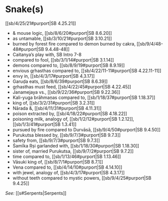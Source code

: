 # Snake(s)

[[sb/4/25/21#purport|SB 4.25.21]]

* & mouse logic, [[sb/8/6/20#purport|SB 8.6.20]]
* as untamable, [[sb/3/10/21#purport|SB 3.10.21]]
* burned by forest fire compared to demon burned by cakra, [[sb/9/4/48-48#purport|SB 9.4.48-48]]
* Caitanya’s play with, SB Intro 7-8
* compared to fool, [[sb/3/1/14#purport|SB 3.1.14]]
* demons compared to, [[sb/8/9/19#purport|SB 8.9.19]]
* envious gṛhasthas compared to, [[sb/4/22/11-11#purport|SB 4.22.11-11]]
* envy in, [[sb/4/3/17#purport|SB 4.3.17]]
* Garuḍa eats, [[sb/8/6/39#purport|SB 8.6.39]]
* gṛhasthas must feed, [[sb/4/22/45#purport|SB 4.22.45]]
* Janamejaya vs., [[sb/9/22/36#purport|SB 9.22.36]]
* Kali-yuga brāhmaṇas compared to, [[sb/1/18/37#purport|SB 1.18.37]]
* king of, [[sb/3/2/31#purport|SB 3.2.31]]
* Nārada &, [[sb/4/11/31#purport|SB 4.11.31]]
* poison extracted by, [[sb/4/18/22#purport|SB 4.18.22]]
* poisoning milk, analogy of, [[sb/1/2/12#purport|SB 1.2.12]], [[sb/1/3/41#purport|SB 1.3.41]]
* pursued by fire compared to Durvāsā, [[sb/9/4/50#purport|SB 9.4.50]]
* Purukutsa blessed by, [[sb/9/7/3#purport|SB 9.7.3]]
* safety from, [[sb/9/7/3#purport|SB 9.7.3]]
* Śamīka Ṛṣi garlanded with, [[sb/1/18/30#purport|SB 1.18.30]]
* sister of, married Purukutsa, [[sb/9/7/2#purport|SB 9.7.2]]
* time compared to, [[sb/1/13/46#purport|SB 1.13.46]]
* Vāsuki king of, [[sb/8/7/1#purport|SB 8.7.1]]
* Vena compared to, [[sb/4/14/10#purport|SB 4.14.10]]
* with jewel, analogy of, [[sb/4/3/17#purport|SB 4.3.17]]
* without teeth compared to mystic powers, [[sb/9/4/25#purport|SB 9.4.25]]

*See:* [[s#Serpents|Serpents]]
